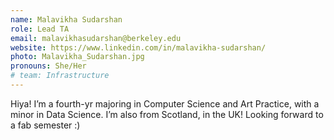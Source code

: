 ```yaml
---
name: Malavikha Sudarshan
role: Lead TA
email: malavikhasudarshan@berkeley.edu 
website: https://www.linkedin.com/in/malavikha-sudarshan/ 
photo: Malavikha_Sudarshan.jpg
pronouns: She/Her
# team: Infrastructure
---
```

Hiya! I’m a fourth-yr majoring in Computer Science and Art Practice, with a minor in Data Science. I’m also from Scotland, in the UK! Looking forward to a fab semester :)